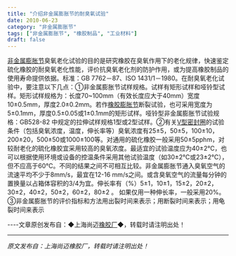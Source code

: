 ```yaml
---
title: "介绍非金属膨胀节的耐臭氧试验"
date: 2010-06-23
category: "非金属膨胀节"
tags: ["非金属膨胀节", "橡胶制品", "工业材料"]
draft: false
---
```


[非金属膨胀节](http://www.smpolymer.com/feijinshupengzhangjie/)臭氧老化试验的目的是研究橡胶在臭氧作用下的老化规律，快速鉴定硫化橡胶的耐臭氧老化性能，评价抗臭氧老化剂的防护作用，或为提高橡胶制品的使用寿命提供依据。标准：GB 7762－87、ISO 1431/1－1980。在耐臭氧老化试验中，要注意以下几点：①非金属膨胀节试样规格。试样有矩形试样和哑铃型试样。矩形试样规格为：长度70~100mm（有效长度应大于40mm）宽度10±0.5mm，厚度2.0±0.2mm。若作[橡胶膨胀节](http://www.smpolymer.com/xiangjiaopengzhangjie/)断裂试验，也可采用宽度为5±0.1mm，厚度0.5±0.05或1±0.1mm的矩形试样。哑铃型非金属膨胀节试验规格：GB528-82 中规定的拉伸试样规格1型或2型试样。②有关[V型密封圈](http://www.smpolymer.com/)的试验条件（包括臭氧浓度，温度，伸长率等）臭氧浓度有25±5，50±5，100±10，200±20，500±50或1000±100等。对通用的硫化橡胶一般采用50±5pphm，对较耐老化的硫化橡胶宜采用较高的臭氧浓度。最适宜的试验温度应为40±2℃，也可以根据使用环境或设备的控温条件采用其他试验温度（如30±2℃或23±2℃），但不应高于60℃。不同的结果之间不可相互比较。非金属膨胀节通入臭氧空气的流速平均不少于8mm/s，最宜在12-16 mm/s之间。或含臭氧空气的流量每分钟的置换量以占箱体容积的3/4为宜。伸长率有（%）5±1，10±1，15±2，20±2，30±2，40±2，50±2，60±2，80±2 。 如果仅用一种伸长率，一般采用20%。③非金属膨胀节的评价指标和方法用出裂时间来表示；用断裂时间来表示；用龟裂时间来表示 

----文章原创发布自：◆上海尚迈[橡胶厂](http://www.smpolymer.com/)◆，转载时请注明出处！

---

*原文发布自：上海尚迈橡胶厂，转载时请注明出处！*
